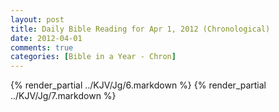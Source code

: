 ```yaml
---
layout: post
title: Daily Bible Reading for Apr 1, 2012 (Chronological)
date: 2012-04-01
comments: true
categories: [Bible in a Year - Chron]
---
```

{% render_partial ../KJV/Jg/6.markdown %}
{% render_partial ../KJV/Jg/7.markdown %}
